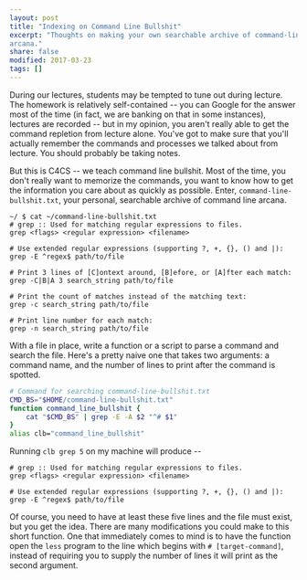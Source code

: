 ```yaml
---
layout: post
title: "Indexing on Command Line Bullshit"
excerpt: "Thoughts on making your own searchable archive of command-line
arcana."
share: false
modified: 2017-03-23
tags: []
---
```


During our lectures, students may be tempted to tune out during lecture. The
homework is relatively self-contained -- you can Google for the answer most of
the time (in fact, we are banking on that in some instances), lectures are
recorded -- but in my opinion, you aren't really able to get the command
repletion from lecture alone.  You've got to make sure that you'll actually
remember the commands and processes we talked about from lecture. You should
probably be taking notes.

But this is C4CS -- we teach command line bullshit. Most of the time, you don't
really want to memorize the commands, you want to know how to get the
information you care about as quickly as possible. Enter,
`command-line-bullshit.txt`, your personal, searchable archive of command line
arcana.

```
~/ $ cat ~/command-line-bullshit.txt
# grep :: Used for matching regular expressions to files.
grep <flags> <regular expression> <filename>

# Use extended regular expressions (supporting ?, +, {}, () and |):
grep -E ^regex$ path/to/file

# Print 3 lines of [C]ontext around, [B]efore, or [A]fter each match:
grep -C|B|A 3 search_string path/to/file

# Print the count of matches instead of the matching text:
grep -c search_string path/to/file

# Print line number for each match:
grep -n search_string path/to/file
```

With a file in place, write a function or a script to parse a command and
search the file. Here's a pretty naive one that takes two arguments: a command
name, and the number of lines to print after the command is spotted.

```bash
# Command for searching command-line-bullshit.txt
CMD_BS="$HOME/command-line-bullshit.txt"
function command_line_bullshit {
    cat "$CMD_BS" | grep -E -A $2 "^# $1"
}
alias clb="command_line_bullshit"
```

Running `clb grep 5` on my machine will produce --

```
# grep :: Used for matching regular expressions to files.
grep <flags> <regular expression> <filename>

# Use extended regular expressions (supporting ?, +, {}, () and |):
grep -E ^regex$ path/to/file
```

Of course, you need to have at least these five lines and the file must exist,
but you get the idea. There are many modifications you could make to this short
function. One that immediately comes to mind is to have the function open the
`less` program to the line which begins with `# [target-command]`, instead of
requiring you to supply the number of lines it will print as the second
argument.

